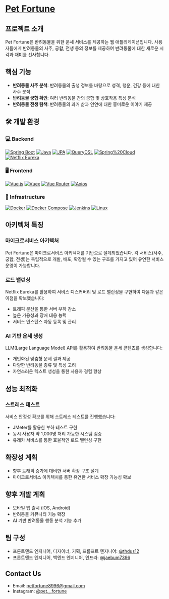 # [Pet Fortune](https://pet-fortune.com)

## 프로젝트 소개
Pet Fortune은 반려동물을 위한 운세 서비스를 제공하는 웹 애플리케이션입니다. 사용자들에게 반려동물의 사주, 궁합, 전생 등의 정보를 제공하여 반려동물에 대한 새로운 시각과 재미를 선사합니다.

## 핵심 기능
- **반려동물 사주 분석**: 반려동물의 출생 정보를 바탕으로 성격, 행운, 건강 등에 대한 사주 분석
- **반려동물 궁합 확인**: 여러 반려동물 간의 궁합 및 상호작용 특성 분석
- **반려동물 전생 탐색**: 반려동물의 과거 삶과 인연에 대한 흥미로운 이야기 제공

## 🛠️ 개발 환경

### 💻 Backend
[![Spring Boot](https://img.shields.io/badge/Spring%20Boot-3.2.3-green)](https://spring.io/projects/spring-boot)
[![Java](https://img.shields.io/badge/Java-17-orange)](https://www.oracle.com/java/)
[![JPA](https://img.shields.io/badge/JPA-yellow)](https://www.oracle.com/java/technologies/persistence-jsp.html)
[![QueryDSL](https://img.shields.io/badge/QueryDSL-5.0.0-brightgreen)](http://querydsl.com/)
[![Spring%20Cloud](https://img.shields.io/badge/Spring%20Cloud-2023.0.0-purple)](https://spring.io/projects/spring-cloud)
[![Netflix Eureka](https://img.shields.io/badge/Netflix%20Eureka-blue)](https://github.com/Netflix/eureka)

### 🖥️ Frontend
[![Vue.js](https://img.shields.io/badge/Vue.js-3.0-green)](https://vuejs.org/)
[![Vuex](https://img.shields.io/badge/Vuex-4.0-darkgreen)](https://vuex.vuejs.org/)
[![Vue Router](https://img.shields.io/badge/Vue%20Router-4.0-yellowgreen)](https://router.vuejs.org/)
[![Axios](https://img.shields.io/badge/Axios-1.6.0-orange)](https://axios-http.com/)

### 🔧 Infrastructure
[![Docker](https://img.shields.io/badge/Docker-blue)](https://www.docker.com/)
[![Docker Compose](https://img.shields.io/badge/Docker%20Compose-lightblue)](https://docs.docker.com/compose/)
[![Jenkins](https://img.shields.io/badge/Jenkins-red)](https://www.jenkins.io/)
[![Linux](https://img.shields.io/badge/Linux-gray)](https://www.linux.org/)

## 아키텍처 특징

### 마이크로서비스 아키텍처
Pet Fortune은 마이크로서비스 아키텍처를 기반으로 설계되었습니다. 각 서비스(사주, 궁합, 전생)는 독립적으로 개발, 배포, 확장될 수 있는 구조를 가지고 있어 유연한 서비스 운영이 가능합니다.

### 로드 밸런싱
Netflix Eureka를 활용하여 서비스 디스커버리 및 로드 밸런싱을 구현하여 다음과 같은 이점을 확보했습니다:
- 트래픽 분산을 통한 서버 부하 감소
- 높은 가용성과 장애 대응 능력
- 서비스 인스턴스 자동 등록 및 관리

### AI 기반 운세 생성
LLM(Large Language Model) API를 활용하여 반려동물 운세 콘텐츠를 생성합니다:
- 개인화된 맞춤형 운세 결과 제공
- 다양한 반려동물 종류 및 특성 고려
- 자연스러운 텍스트 생성을 통한 사용자 경험 향상

## 성능 최적화

### 스트레스 테스트
서비스 안정성 확보를 위해 스트레스 테스트를 진행했습니다:
- JMeter를 활용한 부하 테스트 구현
- 동시 사용자 약 1,000명 처리 가능한 시스템 검증
- 유레카 서비스를 통한 효율적인 로드 밸런싱 구현

## 확장성 계획
- 향후 트래픽 증가에 대비한 서버 확장 구조 설계
- 마이크로서비스 아키텍처를 통한 유연한 서비스 확장 가능성 확보

## 향후 개발 계획
- 모바일 앱 출시 (iOS, Android)
- 반려동물 커뮤니티 기능 확장
- AI 기반 반려동물 행동 분석 기능 추가

## 팀 구성
- 프론트엔드 엔지니어, 디자이너, 기획, 프롬프트 엔지니어: [@thdus12](https://github.com/thdus12)
- 프론트엔드 엔지니어, 백엔드 엔지니어, 인프라: [@jaebum7396](https://github.com/jaebum7396)

## Contact Us
- Email: petfortune8996@gmail.com
- Instagram: [@pet._.fortune](https://www.instagram.com/pet._.fortune)
